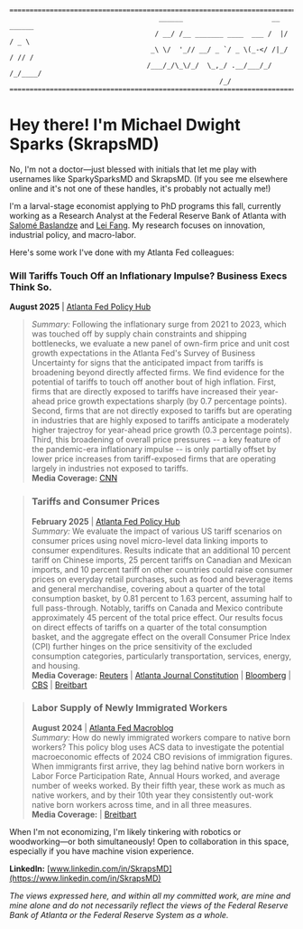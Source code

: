 
```text

=============================================================================================================
                                     ______                      __  ______ 
                                    / __/ /__ _______ ____  ___ /  |/  / _ \
                                   _\ \/  '_// __/ _ `/ _ \(_-</ /|_/ / // /
                                  /___/_/\_\/_/  \_,_/ .__/___/_/  /_/____/ 
                                                    /_/                     
=============================================================================================================

```
# Hey there! I'm Michael Dwight Sparks (SkrapsMD)

No, I'm not a doctor—just blessed with initials that let me play with usernames like SparkySparksMD and SkrapsMD. (If you see me elsewhere online and it's not one of these handles, it's probably not actually me!)

I'm a larval-stage economist applying to PhD programs this fall, currently working as a Research Analyst at the Federal Reserve Bank of Atlanta with [Salomé Baslandze](https://sites.google.com/site/sabaslandze/home) and [Lei Fang](https://sites.google.com/site/leifang/). My research focuses on innovation, industrial policy, and macro-labor.

Here's some work I've done with my Atlanta Fed colleagues:

### **Will Tariffs Touch Off an Inflationary Impulse? Business Execs Think So.** 
**August 2025** | [Atlanta Fed Policy Hub](https://www.atlantafed.org/research/publications/policy-hub/2025/08/21/04-will-tariffs-touch-off-inflationary-impulse-business-execs-think-so) <br>
> *Summary:* Following the inflationary surge from 2021 to 2023, which was touched off by supply chain constraints and shipping bottlenecks, we evaluate a new panel of own-firm price and unit cost growth expectations in the Atlanta Fed's Survey of Business Uncertainty for signs that the anticipated impact from tariffs is broadening beyond directly affected firms. We find evidence for the potential of tariffs to touch off another bout of high inflation. First, firms that are directly exposed to tariffs have increased their year-ahead price growth expectations sharply (by 0.7 percentage points). Second, firms that are not directly exposed to tariffs but are operating in industries that are highly exposed to tariffs anticipate a moderately higher trajectroy for year-ahead price growth (0.3 percentage points). Third, this broadening of overall price pressures -- a key feature of the pandemic-era inflationary impulse -- is only partially offset by lower price increases from tariff-exposed firms that are operating largely in industries not exposed to tariffs. <br>
> **Media Coverage:** [CNN](https://www.cnn.com/2025/08/24/economy/us-tariffs-passthrough-consumers) 

>### **Tariffs and Consumer Prices**
>**February 2025** | [Atlanta Fed Policy Hub](https://www.atlantafed.org/research/publications/policy-hub/2025/02/28/01--tariffs-and-consumer-prices) <br>
> *Summary:* We evaluate the impact of various US tariff scenarios on consumer prices using novel micro-level data linking imports to consumer expenditures. Results indicate that an additional 10 percent tariff on Chinese imports, 25 percent tariffs on Canadian and Mexican imports, and 10 percent tariff on other countries could raise consumer prices on everyday retail purchases, such as food and beverage items and general merchandise, covering about a quarter of the total consumption basket, by 0.81 percent to 1.63 percent, assuming half to full pass-through. Notably, tariffs on Canada and Mexico contribute approximately 45 percent of the total price effect. Our results focus on direct effects of tariffs on a quarter of the total consumption basket, and the aggregate effect on the overall Consumer Price Index (CPI) further hinges on the price sensitivity of the excluded consumption categories, particularly transportation, services, energy, and housing. <br>
> **Media Coverage:** [Reuters](https://www.google.com/search?q=Reuters%3A+%22Trump%27s+tariff+blitz+prompting+firefighting) | [Atlanta Journal Constitution](https://www.ajc.com/news/business/tariffs-will-raise-prices-its-just-a-matter-of-how-much-atlanta-fed-says/L3UXK5Z6UVG7DDF46XJOBCDKOA/) | [Bloomberg](https://www.bloomberg.com/news/articles/2025-02-28/fed-paper-finds-tariffs-may-raise-us-consumers-everyday-costs) | [CBS](https://www.cbsnews.com/news/trump-tariffs-what-will-cost-more-inflation/) | [Breitbart](https://www.breitbart.com/economy/2025/03/03/new-fed-research-shows-modest-consumer-price-impact-from-proposed-tariffs/)

>### **Labor Supply of Newly Immigrated Workers**
>**August 2024** | [Atlanta Fed Macroblog](https://www.atlantafed.org/blogs/macroblog/2024/08/19/labor-supply-of-newly-immigrated-workers)<br>
> *Summary:* How do newly immigrated workers compare to native born workers? This policy blog uses ACS data to investigate the potential macroeconomic effects of 2024 CBO revisions of immigration figures. When immigrants first arrive, they lag behind native born workers in Labor Force Participation Rate, Annual Hours worked, and average number of weeks worked. By their fifth year, these work as much as native workers, and by their 10th year they consistently out-work native born workers across time, and in all three measures.<br>
> **Media Coverage:** | [Breitbart](https://www.breitbart.com/economy/2024/08/20/breitbart-business-digest-natives-work-more-intensively-than-immigrants/)


When I'm not economizing, I'm likely tinkering with robotics or woodworking—or both simultaneously! Open to collaboration in this space, especially if you have machine vision experience.

**LinkedIn:** [www.linkedin.com/in/SkrapsMD](https://www.linkedin.com/in/SkrapsMD)

*The views expressed here, and within all my committed work, are mine and mine alone and do not necessarily reflect the views of the Federal Reserve Bank of Atlanta or the Federal Reserve System as a whole.*

<!--
**SkrapsMD/SkrapsMD** is a ✨ _special_ ✨ repository because its `README.md` (this file) appears on your GitHub profile.

Here are some ideas to get you started:

- 🔭 I’m currently working on ...
- 🌱 I’m currently learning ...
- 👯 I’m looking to collaborate on ...
- 🤔 I’m looking for help with ...
- 💬 Ask me about ...
- 📫 How to reach me: ...
- 😄 Pronouns: ...
- ⚡ Fun fact: ...
-->
